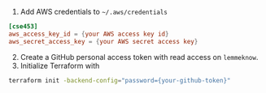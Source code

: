1. Add AWS credentials to `~/.aws/credentials`
```toml
[cse453]
aws_access_key_id = {your AWS access key id}
aws_secret_access_key = {your AWS secret access key}
```
2. Create a GitHub personal access token with read access on `lemmeknow`.
3. Initialize Terraform with
```sh
terraform init -backend-config="password={your-github-token}"
```